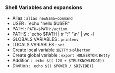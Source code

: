 ### Shell Variables and expansions
- Alias : `alias newNama=command`
- USER : `echo "hello $USER"
- PATH : `PATH=$PATH:/action`
- PATHS : `echo $PATH | tr ":" "\n" | wc -l
- GLOBALS VARIABLES : `printenv`
- LOCALS VARIABLES : `set`
- Create local variable :`BETTY:Holberton`
- Create global variable : `export HOLBERTON:Betty`
- Addition : ` echo $(( 128 + $TRUEKNOWLEDGE))`
- Divition : ` echo $(( $POWER / $DIVIDE))`